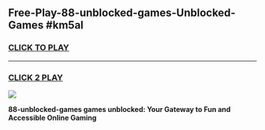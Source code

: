 
## Free-Play-88-unblocked-games-Unblocked-Games #km5al
<h3>
<a href="https://news.freeplayer.one?title=88-unblocked-games&ref=8M">CLICK TO PLAY</a></h3>
<hr>

<h3>
<a href="https://news.freeplayer.one?title=88-unblocked-games&ref=8M">CLICK 2 PLAY</a>
  
</h3>

<a href="https://news.freeplayer.one?title=88-unblocked-games&ref=8M"><img src="https://clearcache.store/games.png"></a>


**88-unblocked-games games unblocked: Your Gateway to Fun and Accessible Online Gaming**
